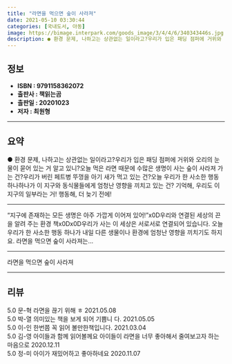 ```yaml
---
title: "라면을 먹으면 숲이 사라져"
date: 2021-05-10 03:30:44
categories: [국내도서, 아동]
image: https://bimage.interpark.com/goods_image/3/4/4/6/340343446s.jpg
description: ● 환경 문제, 나하고는 상관없는 일이라고?우리가 입은 패딩 점퍼에 거위와 오리의 눈물이 묻어 있는 거 알고 있니?오늘 먹은 라면 때문에 수많은 생명이 사는 숲이 사라져 가는 건?우리가 버린 페트병 뚜껑을 아기 새가 먹고 있는 건?오늘 우리가 한 사소한 행동 하나하나가 이 지구와 동식
---
```


## **정보**

- **ISBN : 9791158362072**
- **출판사 : 책읽는곰**
- **출판일 : 20201023**
- **저자 : 최원형**

------



## **요약**

●  환경 문제, 나하고는 상관없는 일이라고?우리가 입은 패딩 점퍼에 거위와 오리의 눈물이 묻어 있는 거 알고 있니?오늘 먹은 라면 때문에 수많은 생명이 사는 숲이 사라져 가는 건?우리가 버린 페트병 뚜껑을 아기 새가 먹고 있는 건?오늘 우리가 한 사소한 행동 하나하나가 이 지구와 동식물들에게 엄청난 영향을 끼치고 있는 건? 기억해, 우리도 이 지구의 일부라는 거! 행동해, 더 늦기 전에!

------

“지구에 존재하는 모든 생명은 아주 가깝게 이어져 있어!”x0D우리와 연결된 세상의 끈을 알려 주는 환경 책x0Dx0D우리가 사는 이 세상은 서로서로 연결되어 있습니다. 오늘 우리가 한 사소한 행동 하나가 내일 다른 생물이나 환경에 엄청난 영향을 끼치기도 하지요. 라면을 먹으면 숲이 사라져는... 

------


라면을 먹으면 숲이 사라져 

------


## **리뷰** 

5.0 문-혁 라면을 끊기 위해 ㅎ 2021.05.08 <br/>5.0 박-열 의미있는 책을 보게 되어 기쁨니
다. 2021.05.05 <br/>5.0 이-인 한번쯤 꼭 읽어 볼만한책입니다. 2021.03.04 <br/>5.0 김-영 아이들과 함께 읽어볼께요
아이들이 라면을 너무 좋아해서 줄여보고자 하는 마음으로 2020.12.11 <br/>5.0 정-미 아이가 재밌어하고 좋아하네요 2020.11.07 <br/>